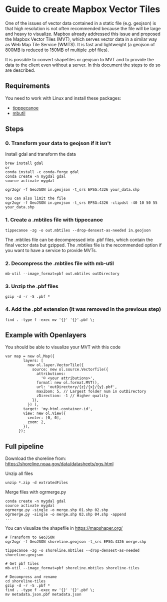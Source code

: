 # Guide to create Mapbox Vector Tiles
One of the issues of vector data contained in a static file (e.g. geojson) is that high resolution is not often recommended because the file will be large and heavy to visualize. Mapbox already addressed this issue and proposed the Mapbox Vector Tiles (MVT), which serves vector data in a similar way as Web Map Tile Service (WMTS). It is fast and lightweight (a geojson of 800MB is reduced to 150MB of multiple .pbf files).

It is possible to convert shapefiles or geojson to MVT and to provide the data to the client even without a server. In this document the steps to do so are described.

## Requirements
You need to work with Linux and install these packages:
- [tipppecanoe](https://github.com/mapbox/tippecanoe)
- [mbutil](https://github.com/mapbox/mbutil)

## Steps
### 0. Transform your data to geojson if it isn't
Install gdal and transform the data
```
brew install gdal
or
conda install -c conda-forge gdal
conda create -n mygdal gdal
source activate mygdal

ogr2ogr -f GeoJSON in.geojson -t_srs EPSG:4326 your_data.shp

You can also limit the file
ogr2ogr -f GeoJSON in.geojson -t_srs EPSG:4326 -clipdst -40 10 50 55 your_data.shp

```
### 1. Create a .mbtiles file with tippecanoe
```
tippecanoe -zg -o out.mbtiles --drop-densest-as-needed in.geojson
```
The .mbtiles file can be decompressed into .pbf files, which contain the final vector data but gzipped. The .mbtiles file is the recommended option if you want to have a service to provide MVTs.
### 2. Decompress the .mbtiles file with mb-util
```
mb-util --image_format=pbf out.mbtiles outDirectory
```
### 3. Unzip the .pbf files
```
gzip -d -r -S .pbf *
```
### 4. Add the .pbf extension (it was removed in the previous step)
```
find . -type f -exec mv '{}' '{}'.pbf \;
```

## Example with Openlayers
You should be able to visualize your MVT with this code
```
var map = new ol.Map({
        layers: [
          new ol.layer.VectorTile({
            source: new ol.source.VectorTile({
              attributions:
                '© <your attributions>',
              format: new ol.format.MVT(),
              url: 'outDirectory/{z}/{x}/{y}.pbf',
              maxZoom: 5, // Largest folder num in outDirectory
              zDirection: -1 // Higher quality
            }),
          }) ],
        target: 'my-html-container-id',
        view: new ol.View({
          center: [0, 0],
          zoom: 2,
        }),
      });
```

## Full pipeline
Download the shoreline from:
https://shoreline.noaa.gov/data/datasheets/pgs.html

Unzip all files
```
unzip *.zip -d extratedFiles
```
Merge files with ogrmerge.py
```
conda create -n mygdal gdal
source activate mygdal
ogrmerge.py -single -o merge.shp 01.shp 02.shp
ogrmerge.py -single -o merge.shp 03.shp 04.shp -append
...
```
You can visualize the shapefile in https://mapshaper.org/
```
# Transform to GeoJSON
ogr2ogr -f GeoJSON shoreline.geojson -t_srs EPSG:4326 merge.shp

tippecanoe -zg -o shoreline.mbtiles --drop-densest-as-needed shoreline.geojson

# Get pbf tiles
mb-util --image_format=pbf shoreline.mbtiles shoreline-tiles

# Decompress and rename
cd shoreline-tiles
gzip -d -r -S .pbf *
find . -type f -exec mv '{}' '{}'.pbf \;
mv metadata.json.pbf metadata.json
```
